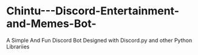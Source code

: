 # Chintu---Discord-Entertainment-and-Memes-Bot-
A Simple And Fun Discord Bot Designed with Discord.py and other Python Librariies
